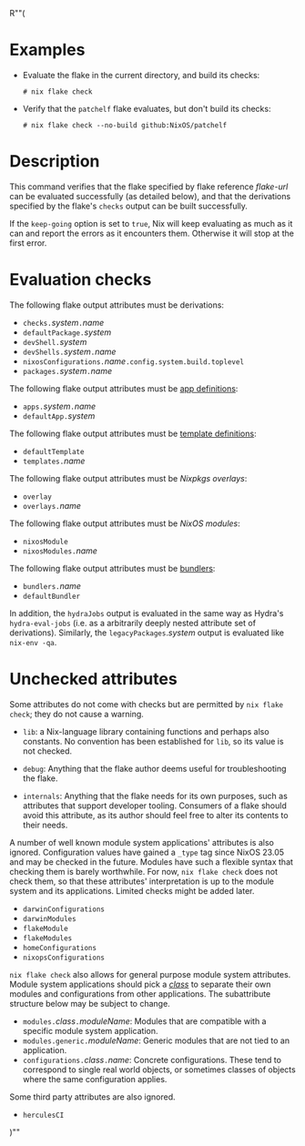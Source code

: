 R""(

# Examples

* Evaluate the flake in the current directory, and build its checks:

  ```console
  # nix flake check
  ```

* Verify that the `patchelf` flake evaluates, but don't build its
  checks:

  ```console
  # nix flake check --no-build github:NixOS/patchelf
  ```

# Description

This command verifies that the flake specified by flake reference
*flake-url* can be evaluated successfully (as detailed below), and
that the derivations specified by the flake's `checks` output can be
built successfully.

If the `keep-going` option is set to `true`, Nix will keep evaluating as much
as it can and report the errors as it encounters them. Otherwise it will stop
at the first error.

# Evaluation checks

The following flake output attributes must be derivations:

* `checks.`*system*`.`*name*
* `defaultPackage.`*system*
* `devShell.`*system*
* `devShells.`*system*`.`*name*
* `nixosConfigurations.`*name*`.config.system.build.toplevel`
* `packages.`*system*`.`*name*

The following flake output attributes must be [app
definitions](./nix3-run.md):

* `apps.`*system*`.`*name*
* `defaultApp.`*system*

The following flake output attributes must be [template
definitions](./nix3-flake-init.md):

* `defaultTemplate`
* `templates.`*name*

The following flake output attributes must be *Nixpkgs overlays*:

* `overlay`
* `overlays.`*name*

The following flake output attributes must be *NixOS modules*:

* `nixosModule`
* `nixosModules.`*name*

The following flake output attributes must be
[bundlers](./nix3-bundle.md):

* `bundlers.`*name*
* `defaultBundler`

In addition, the `hydraJobs` output is evaluated in the same way as
Hydra's `hydra-eval-jobs` (i.e. as a arbitrarily deeply nested
attribute set of derivations). Similarly, the
`legacyPackages`.*system* output is evaluated like `nix-env -qa`.

# Unchecked attributes

Some attributes do not come with checks but are permitted by `nix flake check`;
they do not cause a warning.

- `lib`: a Nix-language library containing functions and perhaps also constants.
  No convention has been established for `lib`, so its value is not checked.

- `debug`: Anything that the flake author deems useful for troubleshooting the flake.

- `internals`: Anything that the flake needs for its own purposes, such as attributes that support developer tooling.
  Consumers of a flake should avoid this attribute, as its author should feel free to alter its contents to their needs.

A number of well known module system applications' attributes is also ignored.
Configuration values have gained a `_type` tag since NixOS 23.05 and may be checked in the future.
Modules have such a flexible syntax that checking them is barely worthwhile. For now, `nix flake check` does not check them, so that these attributes' interpretation is up to the module system and its applications. Limited checks might be added later.

- `darwinConfigurations`
- `darwinModules`
- `flakeModule`
- `flakeModules`
- `homeConfigurations`
- `nixopsConfigurations`

`nix flake check` also allows for general purpose module system attributes. Module system applications should pick a [*class*](https://nixos.org/manual/nixpkgs/unstable/index.html#module-system-lib-evalModules-param-class) to separate their own modules and configurations from other applications. The subattribute structure below may be subject to change.

- `modules.`*class*`.`*moduleName*: Modules that are compatible with a specific module system application.
- `modules.generic.`*moduleName*: Generic modules that are not tied to an application.
- `configurations.`*class*`.`*name*: Concrete configurations. These tend to correspond to single real world objects, or sometimes classes of objects where the same configuration applies.

Some third party attributes are also ignored.

- `herculesCI`

)""
